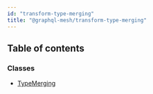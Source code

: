 ```yaml
---
id: "transform-type-merging"
title: "@graphql-mesh/transform-type-merging"
---
```


## Table of contents

### Classes

- [TypeMerging](/docs/api/classes/transforms_type_merging_src.TypeMerging)
